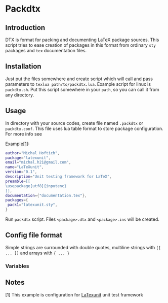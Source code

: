# Packdtx 
## Introduction

DTX is format for packing and documenting LaTeX package sources. This script tries to ease creation of 
packages in this format from ordinary `sty` packages and `tex` documentation files.  

## Installation

Just put the files somewhere and create script which will call and pass parameters to `texlua path/to/packdtx.lua`. Example script for linux is `packdtx.sh`. Put this script somewhere in your `path`, so you can call it from any directory.

## Usage

In directory with your source codes, create file named `.packdtx` or `packdtx.conf`. This file uses lua table format to store package configuration. For more info see

Example[[1]](#fn1):

```lua
author="Michal Hoftich",
package="latexunit",
email="michal.h21@gmail.com",
name="LaTeXunit",
version="0.1",
description="Unit testing framework for LaTeX",
preamble=[[
\usepackage[utf8]{inputenc}
]],
documentation={"documentation.tex"},
packages={
 pack1="latexunit.sty",
}
``` 

Run `packdtx` script. Files `<package>.dtx` and `<package>.ins` will be created.

## Config file format

Simple strings are surrounded with double quotes, multiline strings with `[[ ... ]]` and arrays with `{ ... }`

### Variables


## Notes
<span id="fn1">[1]</span>
This example is configuration for [LaTexunit](https://github.com/michal-h21/latexunit) unit test framework

